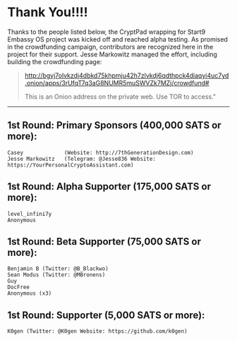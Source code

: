 # Thank You!!!!

  Thanks to the people listed below, the CryptPad wrapping for Start9 Embassy
OS project was kicked off and reached alpha testing.  As promised in the 
crowdfunding campaign, contributors are recognized here in the project for 
their support.  Jesse Markowitz managed the effort, including building the 
crowdfunding page: 

> http://bgvj7olvkzdj4dbkd75khpmju42h7zlvkdj6qdthpck4diaqyi4uc7yd.onion/apps/3rUfqT7q3aG8NUMR5muSWVZk7MZj/crowdfund#  
> 
> This is an Onion address on the private web.  Use TOR to access."

***

## 1st Round: Primary Sponsors (400,000 SATS or more):
	Casey  	          (Website: http://7thGenerationDesign.com)
	Jesse Markowitz	  (Telegram: @Jesse836 Website: https://YourPersonalCryptoAssistant.com)

## 1st Round: Alpha Supporter (175,000 SATS or more):
	level_infini7y
	Anonymous

## 1st Round: Beta Supporter (75,000 SATS or more):
	Benjamin B (Twitter: @B_Blackwo)
	Sean Modus (Twitter: @MBronens)
	Guy
	DocFree
	Anonymous (x3)

## 1st Round: Supporter (5,000 SATS or more):
	K0gen (Twitter: @K0gen Website: https://github.com/k0gen)
